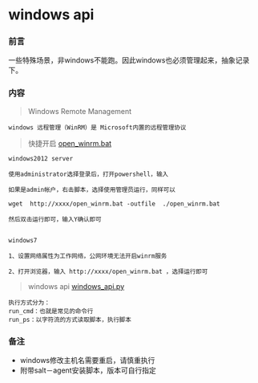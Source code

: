 # windows api

### 前言

一些特殊场景，非windows不能跑。因此windows也必须管理起来，抽象记录下。


### 内容

> Windows Remote Management

	windows 远程管理（WinRM）是 Microsoft内置的远程管理协议
	
> 快捷开启  [open_winrm.bat](./scripts/open_winrm.bat)


	windows2012 server
	
	使用administrator选择登录后，打开powershell，输入
	
	如果是admin帐户，右击脚本，选择使用管理员运行，同样可以
	
	wget  http://xxxx/open_winrm.bat -outfile  ./open_winrm.bat
	
	然后双击运行即可，输入Y确认即可
	
	
	windows7
	
	1、设置网络属性为工作网络，公网环境无法开启winrm服务
	
	2、打开浏览器，输入 http://xxxx/open_winrm.bat ，选择运行即可
	

> windows api [windows_api.py](./scripts/windows_api.py)
	
	执行方式分为：
	run_cmd：也就是常见的命令行
	run_ps：以字符流的方式读取脚本，执行脚本


### 备注

* windows修改主机名需要重启，请慎重执行
* 附带salt－agent安装脚本，版本可自行指定




